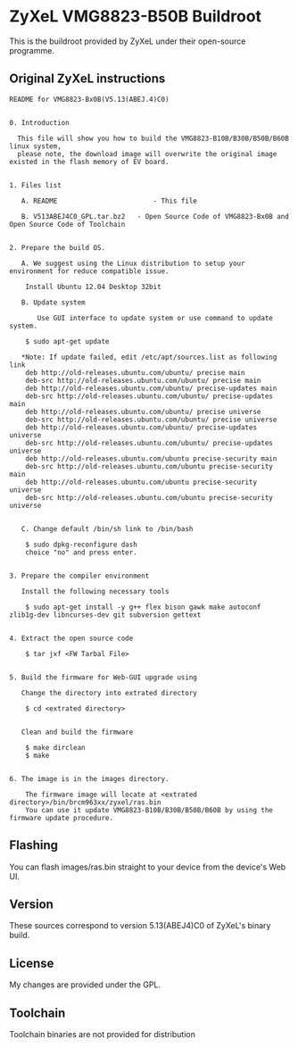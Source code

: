 # ZyXeL VMG8823-B50B Buildroot

This is the buildroot provided by ZyXeL under their open-source programme.

## Original ZyXeL instructions
```
README for VMG8823-Bx0B(V5.13(ABEJ.4)C0)


0. Introduction

  This file will show you how to build the VMG8823-B10B/B30B/B50B/B60B linux system,
  please note, the download image will overwrite the original image existed in the flash memory of EV board.


1. Files list

   A. README						- This file

   B. V513ABEJ4C0_GPL.tar.bz2	- Open Source Code of VMG8823-Bx0B and Open Source Code of Toolchain


2. Prepare the build OS.

   A. We suggest using the Linux distribution to setup your environment for reduce compatible issue.

	Install Ubuntu 12.04 Desktop 32bit

   B. Update system

       Use GUI interface to update system or use command to update system.

	$ sudo apt-get update
	
   *Note: If update failed, edit /etc/apt/sources.list as following link
	deb http://old-releases.ubuntu.com/ubuntu/ precise main
	deb-src http://old-releases.ubuntu.com/ubuntu/ precise main
	deb http://old-releases.ubuntu.com/ubuntu/ precise-updates main
	deb-src http://old-releases.ubuntu.com/ubuntu/ precise-updates main
	deb http://old-releases.ubuntu.com/ubuntu/ precise universe
	deb-src http://old-releases.ubuntu.com/ubuntu/ precise universe
	deb http://old-releases.ubuntu.com/ubuntu/ precise-updates universe
	deb-src http://old-releases.ubuntu.com/ubuntu/ precise-updates universe
	deb http://old-releases.ubuntu.com/ubuntu precise-security main
	deb-src http://old-releases.ubuntu.com/ubuntu precise-security main
	deb http://old-releases.ubuntu.com/ubuntu precise-security universe
	deb-src http://old-releases.ubuntu.com/ubuntu precise-security universe


   C. Change default /bin/sh link to /bin/bash

	$ sudo dpkg-reconfigure dash
	choice "no" and press enter.


3. Prepare the compiler environment

   Install the following necessary tools 

	$ sudo apt-get install -y g++ flex bison gawk make autoconf zlib1g-dev libncurses-dev git subversion gettext


4. Extract the open source code

	$ tar jxf <FW Tarbal File>


5. Build the firmware for Web-GUI upgrade using

   Change the directory into extrated directory

	$ cd <extrated directory>

	
   Clean and build the firmware

	$ make dirclean
	$ make


6. The image is in the images directory.

    The firmware image will locate at <extrated directory>/bin/brcm963xx/zyxel/ras.bin
    You can use it update VMG8823-B10B/B30B/B50B/B60B by using the firmware update procedure.

```

## Flashing

You can flash images/ras.bin straight to your device from the device's Web UI.

## Version

These sources correspond to version 5.13(ABEJ4)C0 of ZyXeL's binary build.

## License

My changes are provided under the GPL.

## Toolchain

Toolchain binaries are not provided for distribution
